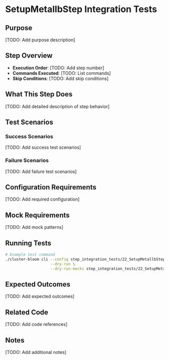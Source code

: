 # SetupMetallbStep Integration Tests

## Purpose
[TODO: Add purpose description]

## Step Overview
- **Execution Order**: [TODO: Add step number]
- **Commands Executed**: [TODO: List commands]
- **Skip Conditions**: [TODO: Add skip conditions]

## What This Step Does
[TODO: Add detailed description of step behavior]

## Test Scenarios

### Success Scenarios
[TODO: Add success test scenarios]

### Failure Scenarios
[TODO: Add failure test scenarios]

## Configuration Requirements
[TODO: Add required configuration]

## Mock Requirements
[TODO: Add mock patterns]

## Running Tests
```bash
# Example test command
./cluster-bloom cli --config step_integration_tests/22_SetupMetallbStep/01-basic-success/config.yaml \
                    --dry-run \
                    --dry-run-mocks step_integration_tests/22_SetupMetallbStep/01-basic-success/mocks.yaml
```

## Expected Outcomes
[TODO: Add expected outcomes]

## Related Code
[TODO: Add code references]

## Notes
[TODO: Add additional notes]
